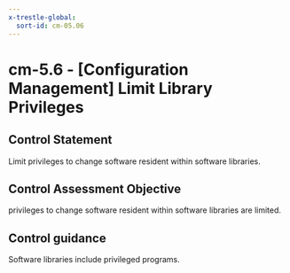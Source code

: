 ```yaml
---
x-trestle-global:
  sort-id: cm-05.06
---
```


# cm-5.6 - \[Configuration Management\] Limit Library Privileges

## Control Statement

Limit privileges to change software resident within software libraries.

## Control Assessment Objective

privileges to change software resident within software libraries are limited.

## Control guidance

Software libraries include privileged programs.
